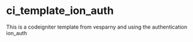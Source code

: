 ci_template_ion_auth
====================

This is a codeigniter template from vesparny and using the authentication ion_auth